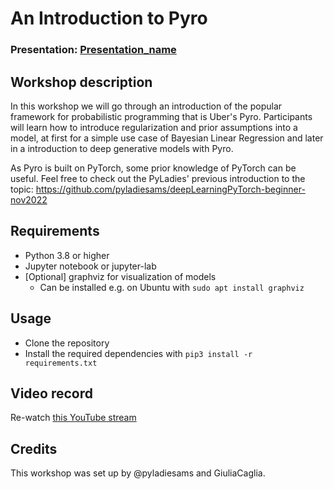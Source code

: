 # An Introduction to Pyro

### Presentation: [Presentation_name](workshop/Presentation_template.pptx)

## Workshop description

In this workshop we will go through an introduction of the popular framework for probabilistic programming that is Uber's Pyro.
Participants will learn how to introduce regularization and prior assumptions into a model, at first for a simple use case of Bayesian Linear Regression and later in a introduction to deep generative models with Pyro.

As Pyro is built on PyTorch, some prior knowledge of PyTorch can be useful.
Feel free to check out the PyLadies' previous introduction to the topic:
https://github.com/pyladiesams/deepLearningPyTorch-beginner-nov2022

## Requirements

- Python 3.8 or higher
- Jupyter notebook or jupyter-lab
- [Optional] graphviz for visualization of models
  - Can be installed e.g. on Ubuntu with `sudo apt install graphviz`

## Usage

- Clone the repository
- Install the required dependencies with `pip3 install -r requirements.txt`

## Video record

Re-watch [this YouTube stream](link)

## Credits

This workshop was set up by @pyladiesams and GiuliaCaglia.
